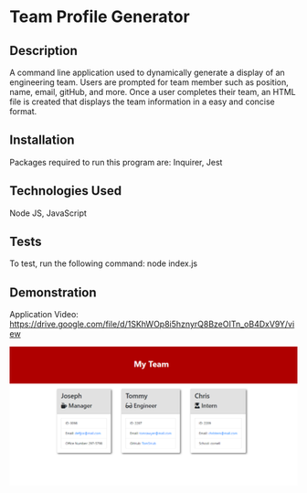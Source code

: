 # Team Profile Generator 

  ## Description
A command line application used to dynamically generate a display of an engineering team. Users are prompted for team member such as position, name, email, gitHub, and more. Once a user completes their team, an HTML file is created that displays the team information in a easy and concise format.
  
  ## Installation
  Packages required to run this program are: Inquirer, Jest

  ## Technologies Used
  Node JS, JavaScript


  ## Tests
  To test, run the following command: 
    node index.js

  ## Demonstration
  Application Video: https://drive.google.com/file/d/1SKhWOp8i5hznyrQ8BzeOITn_oB4DxV9Y/view

  ![](readme.jpg)

